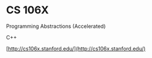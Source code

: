 # CS 106X

Programming Abstractions (Accelerated)

C++

[http://cs106x.stanford.edu/](http://cs106x.stanford.edu/)
